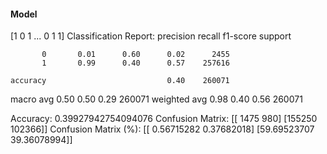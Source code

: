 #### Model
[1 0 1 ... 0 1 1]
Classification Report:
              precision    recall  f1-score   support

           0       0.01      0.60      0.02      2455
           1       0.99      0.40      0.57    257616

    accuracy                           0.40    260071
   macro avg       0.50      0.50      0.29    260071
weighted avg       0.98      0.40      0.56    260071

Accuracy: 0.39927942754094076
Confusion Matrix:
[[  1475    980]
 [155250 102366]]
Confusion Matrix (%):
[[ 0.56715282  0.37682018]
 [59.69523707 39.36078994]]
